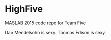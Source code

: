 HighFive
========

MASLAB 2015 code repo for Team Five

Dan Mendelsohn is sexy.
Thomas Edison is sexy. 

